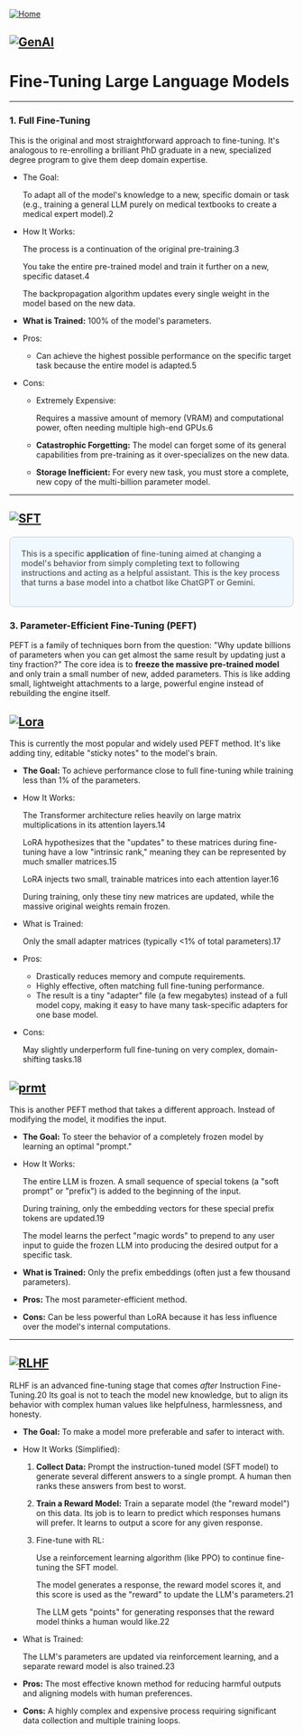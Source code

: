 [![Home](https://img.shields.io/badge/Home-Click%20Here-blue?style=flat&logo=homeadvisor&logoColor=white)](../../)

## [![GenAI](https://img.shields.io/badge/GenAI-Selected_Topics_in_Generative_AI-green?style=for-the-badge&logo=github)](../../main_page/GenAI)

# Fine-Tuning Large Language Models
------

### 1. Full Fine-Tuning

This is the original and most straightforward approach to fine-tuning. It's analogous to re-enrolling a brilliant PhD graduate in a new, specialized degree program to give them deep domain expertise.

- The Goal:

   To adapt all of the model's knowledge to a new, specific domain or task (e.g., training a general LLM purely on medical textbooks to create a medical expert model).2

- How It Works:

   The process is a continuation of the original pre-training.3

  You take the entire pre-trained model and train it further on a new, specific dataset.4

   The backpropagation algorithm updates every single weight in the model based on the new data.

- **What is Trained:** 100% of the model's parameters.

- Pros:

  - Can achieve the highest possible performance on the specific target task because the entire model is adapted.5

- Cons:

  - Extremely Expensive:

     Requires a massive amount of memory (VRAM) and computational power, often needing multiple high-end GPUs.6

  - **Catastrophic Forgetting:** The model can forget some of its general capabilities from pre-training as it over-specializes on the new data.

  - **Storage Inefficient:** For every new task, you must store a complete, new copy of the multi-billion parameter model.

------

## [![SFT](https://img.shields.io/badge/SFT-Instruction_Fine_Tuning(SFT)-blue?style=for-the-badge&logo=github)](FineTuning/SFT)
<div style="background-color: #f0f8ff; color: #555;font-weight: 485; padding: 20px; margin: 20px 0; border-radius: 8px; border: 1px solid #ccc;">
This is a specific <b>application</b> of fine-tuning aimed at changing a model's behavior from simply completing text to following instructions and acting as a helpful assistant. This is the key process that turns a base model into a chatbot like ChatGPT or Gemini.
<p></p>
</div>


### 3. Parameter-Efficient Fine-Tuning (PEFT)

PEFT is a family of techniques born from the question: "Why update billions of parameters when you can get almost the same result by updating just a tiny fraction?" The core idea is to **freeze the massive pre-trained model** and only train a small number of new, added parameters. This is like adding small, lightweight attachments to a large, powerful engine instead of rebuilding the engine itself.



## [![Lora](https://img.shields.io/badge/LORA-LOW_RANK_ADaptation-blue?style=for-the-badge&logo=github)](FineTuning/LORA)


This is currently the most popular and widely used PEFT method. It's like adding tiny, editable "sticky notes" to the model's brain.

- **The Goal:** To achieve performance close to full fine-tuning while training less than 1% of the parameters.

- How It Works:

   The Transformer architecture relies heavily on large matrix multiplications in its attention layers.14

  LoRA hypothesizes that the "updates" to these matrices during fine-tuning have a low "intrinsic rank," meaning they can be represented by much smaller matrices.15

  LoRA injects two small, trainable matrices into each attention layer.16

   During training, only these tiny new matrices are updated, while the massive original weights remain frozen.

- What is Trained:

  Only the small adapter matrices (typically <1% of total parameters).17

- Pros:

  - Drastically reduces memory and compute requirements.
  - Highly effective, often matching full fine-tuning performance.
  - The result is a tiny "adapter" file (a few megabytes) instead of a full model copy, making it easy to have many task-specific adapters for one base model.

- Cons:

   May slightly underperform full fine-tuning on very complex, domain-shifting tasks.18

## [![prmt](https://img.shields.io/badge/Prompt_Tunint-Prompt_Tuning/Prefix_Tuning-blue?style=for-the-badge&logo=github)](FineTuning/Prompt)

This is another PEFT method that takes a different approach. Instead of modifying the model, it modifies the input.

- **The Goal:** To steer the behavior of a completely frozen model by learning an optimal "prompt."

- How It Works:

   The entire LLM is frozen. A small sequence of special tokens (a "soft prompt" or "prefix") is added to the beginning of the input. 

  During training, only the embedding vectors for these special prefix tokens are updated.19

   The model learns the perfect "magic words" to prepend to any user input to guide the frozen LLM into producing the desired output for a specific task.

- **What is Trained:** Only the prefix embeddings (often just a few thousand parameters).

- **Pros:** The most parameter-efficient method.

- **Cons:** Can be less powerful than LoRA because it has less influence over the model's internal computations.

------

## [![RLHF](https://img.shields.io/badge/RLHHF-Reinforcement_Learning_from_Human_Feedback-blue?style=for-the-badge&logo=github)](FineTuning/RLHF)

RLHF is an advanced fine-tuning stage that comes *after* Instruction Fine-Tuning.20 Its goal is not to teach the model new knowledge, but to align its behavior with complex human values like helpfulness, harmlessness, and honesty.



- **The Goal:** To make a model more preferable and safer to interact with.

- How It Works (Simplified):

  1. **Collect Data:** Prompt the instruction-tuned model (SFT model) to generate several different answers to a single prompt. A human then ranks these answers from best to worst.

  2. **Train a Reward Model:** Train a separate model (the "reward model") on this data. Its job is to learn to predict which responses humans will prefer. It learns to output a score for any given response.

  3. Fine-tune with RL:

      Use a reinforcement learning algorithm (like PPO) to continue fine-tuning the SFT model. 

     The model generates a response, the reward model scores it, and this score is used as the "reward" to update the LLM's parameters.21

     The LLM gets "points" for generating responses that the reward model thinks a human would like.22

- What is Trained:

  The LLM's parameters are updated via reinforcement learning, and a separate reward model is also trained.23

- **Pros:** The most effective known method for reducing harmful outputs and aligning models with human preferences.

- **Cons:** A highly complex and expensive process requiring significant data collection and multiple training loops.
